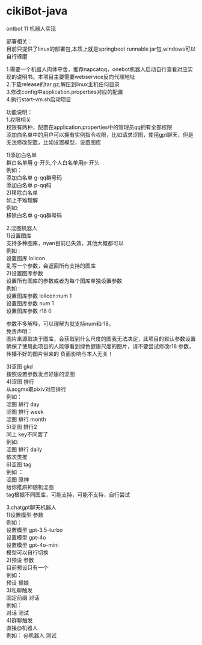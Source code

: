 # cikiBot-java
ontbot 11 机器人实现  

部署相关：  
目前只提供了linux的部署包,本质上就是springboot runnable jar包,windows可以自行琢磨  

1.需要一个机器人肉体夺舍，推荐napcatqq，onebot机器人启动自行查看对应实现的说明书。本项目主要需要webservice反向代理地址  
2.下载release的tar.gz,解压到linux主机任何目录  
3.修改config中application.properties对应的配置  
4.执行start-vm.sh启动项目  

功能说明：  
1.权限相关  
  权限有两种，配置在application.properties中的管理员qq拥有全部权限  
  添加白名单中的用户可以拥有实例指令权限，比如请求涩图，使用gpt聊天，但是无法修改配置，比如设置模型，设置图库  

 1)添加白名单  
    群白名单用 g-开头,个人白名单用p-开头  
    例如：  
    添加白名单 g-qq群号码  
    添加白名单 p-qq码  
 2)移除白名单  
    如上不难理解  
    例如:  
    移除白名单 g-qq群号码  
    
  
2.涩图机器人  
 1)设置图库  
   支持多种图库，nyan目前已失效，其他大概都可以  
   例如 :  
    设置图库 lolicon  
    乱写一个参数，会返回所有支持的图库  
 2)设置图库参数   
   设置所有图库的参数或者为每个图库单独设置参数  
   例如 :  
    设置图库参数 lolicon:num 1  
    设置图库参数 num 1  
    设置图库参数 r18 0  

  参数不多解释，可以理解为就支持num和r18。  
  免责声明：  
    图片来源取决于图库，会获取到什么尺度的图我无法决定，此项目的默认参数设置确保了使用此项目的人能够看到绿色健康尺度的图片，请不要尝试修改r18 参数，传播不好的图片带来的     负面影响与本人无关！  

3)涩图 gkd  
   按照设置参数发点好康的涩图  
4)涩图 排行  
   从acgmx取pixiv对应排行  
   例如：  
    涩图 排行 day  
    涩图 排行 week  
    涩图 排行 month  
5)涩图 排行2  
  同上 key不同罢了  
    例如:  
    涩图 排行 daily  
   依次类推  
6)涩图 tag  
  例如 ：  
    涩图 原神  
   给你推原神随机涩图  
   tag根据不同图库，可能支持，可能不支持，自行尝试  


3.chatgpt聊天机器人  
 1)设置模型 参数  
      例如：  
           设置模型 gpt-3.5-turbo  
           设置模型 gpt-4o  
           设置模型 gpt-4o-mini  
      模型可以自行切换  
 2)预设 参数  
      目前预设只有一个   
      例如：  
        预设 猫娘  
 3)私聊触发  
     固定前缀  对话   
     例如：  
        对话 测试  
 4)群聊触发  
     直接@机器人  
     例如：
       @机器人 测试

     

